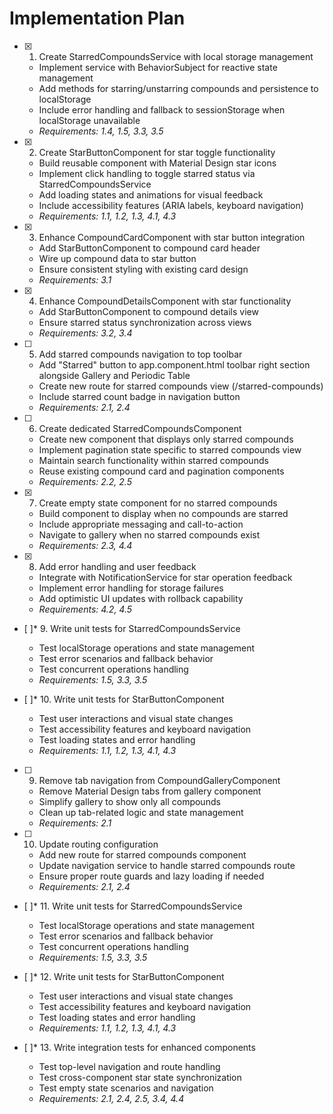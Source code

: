 # Implementation Plan

- [x] 1. Create StarredCompoundsService with local storage management
  - Implement service with BehaviorSubject for reactive state management
  - Add methods for starring/unstarring compounds and persistence to localStorage
  - Include error handling and fallback to sessionStorage when localStorage unavailable
  - _Requirements: 1.4, 1.5, 3.3, 3.5_

- [x] 2. Create StarButtonComponent for star toggle functionality
  - Build reusable component with Material Design star icons
  - Implement click handling to toggle starred status via StarredCompoundsService
  - Add loading states and animations for visual feedback
  - Include accessibility features (ARIA labels, keyboard navigation)
  - _Requirements: 1.1, 1.2, 1.3, 4.1, 4.3_

- [x] 3. Enhance CompoundCardComponent with star button integration
  - Add StarButtonComponent to compound card header
  - Wire up compound data to star button
  - Ensure consistent styling with existing card design
  - _Requirements: 3.1_

- [x] 4. Enhance CompoundDetailsComponent with star functionality
  - Add StarButtonComponent to compound details view
  - Ensure starred status synchronization across views
  - _Requirements: 3.2, 3.4_

- [ ] 5. Add starred compounds navigation to top toolbar
  - Add "Starred" button to app.component.html toolbar right section alongside Gallery and Periodic Table
  - Create new route for starred compounds view (/starred-compounds)
  - Include starred count badge in navigation button
  - _Requirements: 2.1, 2.4_

- [ ] 6. Create dedicated StarredCompoundsComponent
  - Create new component that displays only starred compounds
  - Implement pagination state specific to starred compounds view
  - Maintain search functionality within starred compounds
  - Reuse existing compound card and pagination components
  - _Requirements: 2.2, 2.5_

- [x] 7. Create empty state component for no starred compounds
  - Build component to display when no compounds are starred
  - Include appropriate messaging and call-to-action
  - Navigate to gallery when no starred compounds exist
  - _Requirements: 2.3, 4.4_

- [x] 8. Add error handling and user feedback
  - Integrate with NotificationService for star operation feedback
  - Implement error handling for storage failures
  - Add optimistic UI updates with rollback capability
  - _Requirements: 4.2, 4.5_

- [ ]* 9. Write unit tests for StarredCompoundsService
  - Test localStorage operations and state management
  - Test error scenarios and fallback behavior
  - Test concurrent operations handling
  - _Requirements: 1.5, 3.3, 3.5_

- [ ]* 10. Write unit tests for StarButtonComponent
  - Test user interactions and visual state changes
  - Test accessibility features and keyboard navigation
  - Test loading states and error handling
  - _Requirements: 1.1, 1.2, 1.3, 4.1, 4.3_

- [ ] 9. Remove tab navigation from CompoundGalleryComponent
  - Remove Material Design tabs from gallery component
  - Simplify gallery to show only all compounds
  - Clean up tab-related logic and state management
  - _Requirements: 2.1_

- [ ] 10. Update routing configuration
  - Add new route for starred compounds component
  - Update navigation service to handle starred compounds route
  - Ensure proper route guards and lazy loading if needed
  - _Requirements: 2.1, 2.4_

- [ ]* 11. Write unit tests for StarredCompoundsService
  - Test localStorage operations and state management
  - Test error scenarios and fallback behavior
  - Test concurrent operations handling
  - _Requirements: 1.5, 3.3, 3.5_

- [ ]* 12. Write unit tests for StarButtonComponent
  - Test user interactions and visual state changes
  - Test accessibility features and keyboard navigation
  - Test loading states and error handling
  - _Requirements: 1.1, 1.2, 1.3, 4.1, 4.3_

- [ ]* 13. Write integration tests for enhanced components
  - Test top-level navigation and route handling
  - Test cross-component star state synchronization
  - Test empty state scenarios and navigation
  - _Requirements: 2.1, 2.4, 2.5, 3.4, 4.4_